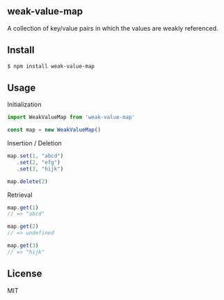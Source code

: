 ## weak-value-map

A collection of key/value pairs in which the values are weakly referenced.

## Install

```bash
$ npm install weak-value-map
```

## Usage

Initialization

```js
import WeakValueMap from 'weak-value-map'

const map = new WeakValueMap()
```

Insertion / Deletion

```js
map.set(1, "abcd")
   .set(2, "efg")
   .set(3, "hijk")

map.delete(2)
```

Retrieval

```js
map.get(1)
// => "abcd"

map.get(2)
// => undefined

map.get(3)
// => "hijk"
```

## License

MIT